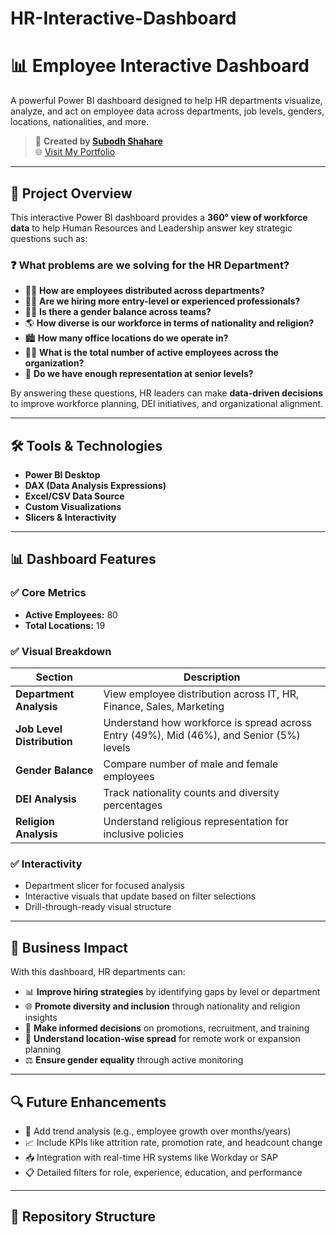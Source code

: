 # HR-Interactive-Dashboard
# 📊 Employee Interactive Dashboard

A powerful Power BI dashboard designed to help HR departments visualize, analyze, and act on employee data across departments, job levels, genders, locations, nationalities, and more.

> 🔗 **Created by [Subodh Shahare](https://www.linkedin.com/in/subodhshahare)**  
> 🌐 [Visit My Portfolio](https://subodh-s.my.canva.site/home)

---

## 📌 Project Overview

This interactive Power BI dashboard provides a **360° view of workforce data** to help Human Resources and Leadership answer key strategic questions such as:

### ❓ What problems are we solving for the HR Department?
- 👨‍💼 **How are employees distributed across departments?**
- 🧑‍🔧 **Are we hiring more entry-level or experienced professionals?**
- 👩‍👧 **Is there a gender balance across teams?**
- 🌎 **How diverse is our workforce in terms of nationality and religion?**
- 🏙️ **How many office locations do we operate in?**
- 🧑‍💻 **What is the total number of active employees across the organization?**
- 🔄 **Do we have enough representation at senior levels?**

By answering these questions, HR leaders can make **data-driven decisions** to improve workforce planning, DEI initiatives, and organizational alignment.

---

## 🛠️ Tools & Technologies

- **Power BI Desktop**
- **DAX (Data Analysis Expressions)**
- **Excel/CSV Data Source**
- **Custom Visualizations**
- **Slicers & Interactivity**

---

## 📊 Dashboard Features

### ✅ Core Metrics
- **Active Employees:** 80  
- **Total Locations:** 19

### ✅ Visual Breakdown

| Section                    | Description |
|----------------------------|-------------|
| **Department Analysis**    | View employee distribution across IT, HR, Finance, Sales, Marketing |
| **Job Level Distribution** | Understand how workforce is spread across Entry (49%), Mid (46%), and Senior (5%) levels |
| **Gender Balance**         | Compare number of male and female employees |
| **DEI Analysis**           | Track nationality counts and diversity percentages |
| **Religion Analysis**      | Understand religious representation for inclusive policies |

### ✅ Interactivity
- Department slicer for focused analysis
- Interactive visuals that update based on filter selections
- Drill-through-ready visual structure

---

## 🎯 Business Impact

With this dashboard, HR departments can:
- 📊 **Improve hiring strategies** by identifying gaps by level or department
- 🌐 **Promote diversity and inclusion** through nationality and religion insights
- 🧠 **Make informed decisions** on promotions, recruitment, and training
- 🏢 **Understand location-wise spread** for remote work or expansion planning
- ⚖️ **Ensure gender equality** through active monitoring

---

## 🔍 Future Enhancements

- 📅 Add trend analysis (e.g., employee growth over months/years)
- 📈 Include KPIs like attrition rate, promotion rate, and headcount change
- 📥 Integration with real-time HR systems like Workday or SAP
- 📋 Detailed filters for role, experience, education, and performance

---

## 📁 Repository Structure












